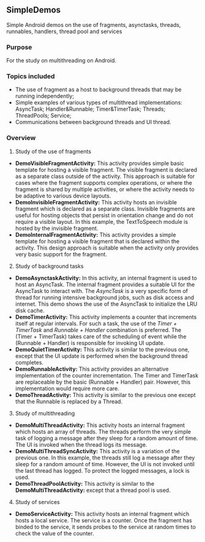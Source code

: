 ## SimpleDemos
Simple Android demos on the use of fragments, asynctasks, threads, runnables, handlers, thread pool and services

### Purpose
For the study on multithreading on Android.

### Topics included
- The use of fragment as a host to background threads that may be running independently;
- Simple examples of various types of multithread implementations: AsyncTask; Handler&Runnable; Timer&TimerTask; Threads; ThreadPools; Service;
- Communications between background threads and UI thread.

### Overview
1. Study of the use of fragments

- <b>DemoVisibleFragmentActivity:</b> This activity provides simple basic template for hosting a visible fragment. The visible fragment is declared as a separate class outside of the activity. This approach is suitable for cases where the fragment supports complex operations, or where the fragment is shared by multiple activities, or where the activity needs to be adaptive to various device layouts.
- <b>DemoInvisibleFragmentActivity:</b> This activity hosts an invisible fragment which is declared as a separate class. Invisible fragments are useful for hosting objects that persist in orientation change and do not require a visible layout. In this example, the TextToSpeech module is hosted by the invisible fragment.
- <b>DemoInternalFragmentActivity:</b> This activity provides a simple template for hosting a visible fragment that is declared within the activity. This design approach is suitable when the activity only provides very basic support for the fragment.

2. Study of background tasks

- <b>DemoAsynctaskActivity:</b> In this activity, an internal fragment is used to host an AsyncTask. The internal fragment provides a suitable UI for the AsyncTask to interact with. The <i>AsyncTask</i> is a very specific form of thread for running intensive background jobs, such as disk access and internet. This demo shows the use of the AsyncTask to initialize the LRU disk cache. 
- <b>DemoTimerActivity:</b> This activity implements a counter that increments itself at regular intervals. For such a task, the use of the <i>Timer + TimerTask</i> and <i>Runnable + Handler</i> combination is preferred. The (Timer + TimerTask) takes care of the scheduling of event while the (Runnable + Handler) is responsible for invoking UI update.
- <b>DemoQuietTimerActivity:</b> This activity is similar to the previous one, except that the UI update is performed when the background thread completes. 
- <b>DemoRunnableActivity:</b> This activity provides an alternative implementation of the counter incrementation. The Timer and TimerTask are replaceable by the basic (Runnable + Handler) pair. However, this implementation would require more care.
- <b>DemoThreadActivity:</b> This activity is similar to the previous one except that the Runnable is replaced by a Thread.

3. Study of multithreading

- <b>DemoMultiThreadActivity:</b> This activity hosts an internal fragment which hosts an array of threads. The threads perform the very simple task of logging a message after they sleep for a random amount of time. The UI is invoked when the thread logs its message.
- <b>DemoMultiThreadSyncActivity:</b> This activity is a variation of the previous one. In this example, the threads still log a message after they sleep for a random amount of time. However, the UI is not invoked until the last thread has logged. To protect the logged messages, a lock is used.
- <b>DemoThreadPoolActivity:</b> This activity is similar to the <b>DemoMultiThreadActivity:</b> except that a thread pool is used.
4. Study of services
- <b>DemoServiceActivity:</b> This activity hosts an internal fragment which hosts a local service. The service is a counter. Once the fragment has binded to the service, it sends probes to the service at random times to check the value of the counter.
